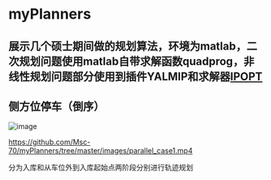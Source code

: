 # myPlanners

## 展示几个硕士期间做的规划算法，环境为matlab，二次规划问题使用matlab自带求解函数quadprog，非线性规划问题部分使用到插件YALMIP和求解器[IPOPT](https://github.com/coin-or/Ipopt)


## 侧方位停车（倒序）

![image](https://github.com/Msc-70/myPlanners/tree/master/images/trajectory_plot_case2.tif)





https://github.com/Msc-70/myPlanners/tree/master/images/parallel_case1.mp4






分为入库和从车位外到入库起始点两阶段分别进行轨迹规划

